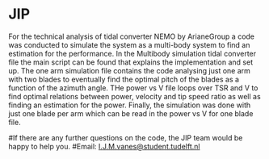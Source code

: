# JIP

For the technical analysis of tidal converter NEMO by ArianeGroup a code was conducted to simulate the system as a multi-body system to find an estimation for the performance. In the Multibody simulation tidal converter file the main script can be found that explains the implementation and set up. The one arm simulation file contains the code analysing just one arm with two blades to eventually find the optimal pitch of the blades as a function of the azimuth angle. THe power vs V file loops over TSR and V to find optimal relations between power, velocity and tip speed ratio as well as finding an estimation for the power. Finally, the simulation was done with just one blade per arm which can be read in the power vs V for one blade file. 

#If there are any further questions on the code, the JIP team would be happy to help you. 
#Email: I.J.M.vanes@student.tudelft.nl
